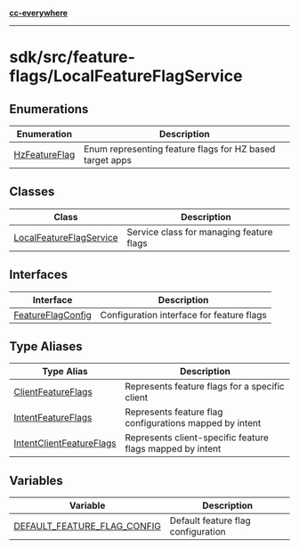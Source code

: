 [**cc-everywhere**](../../../../index.md)

***

# sdk/src/feature-flags/LocalFeatureFlagService

## Enumerations

| Enumeration | Description |
| ------ | ------ |
| [HzFeatureFlag](../local-feature-flag-service/enumerations/hz-feature-flag.md) | Enum representing feature flags for HZ based target apps |

## Classes

| Class | Description |
| ------ | ------ |
| [LocalFeatureFlagService](../local-feature-flag-service/classes/local-feature-flag-service.md) | Service class for managing feature flags |

## Interfaces

| Interface | Description |
| ------ | ------ |
| [FeatureFlagConfig](../local-feature-flag-service/interfaces/feature-flag-config.md) | Configuration interface for feature flags |

## Type Aliases

| Type Alias | Description |
| ------ | ------ |
| [ClientFeatureFlags](../local-feature-flag-service/type-aliases/client-feature-flags.md) | Represents feature flags for a specific client |
| [IntentFeatureFlags](../local-feature-flag-service/type-aliases/intent-feature-flags.md) | Represents feature flag configurations mapped by intent |
| [IntentClientFeatureFlags](../local-feature-flag-service/type-aliases/intent-client-feature-flags.md) | Represents client-specific feature flags mapped by intent |

## Variables

| Variable | Description |
| ------ | ------ |
| [DEFAULT\_FEATURE\_FLAG\_CONFIG](../local-feature-flag-service/variables/default-feature-flag-config.md) | Default feature flag configuration |
